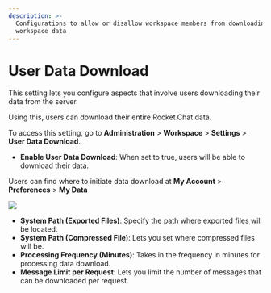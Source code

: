 ```yaml
---
description: >-
  Configurations to allow or disallow workspace members from downloading of
  workspace data
---
```


# User Data Download

This setting lets you configure aspects that involve users downloading their data from the server.

Using this, users can download their entire Rocket.Chat data.

To access this setting, go to **Administration** > **Workspace** > **Settings** > **User Data Download**.

* **Enable User Data Download**: When set to true, users will be able to download their data.

Users can find where to initiate data download at **My Account** > **Preferences** > **My Data**

![](../../../../.gitbook/assets/Selection\_072.png)

* **System Path (Exported Files)**: Specify the path where exported files will be located.
* **System Path (Compressed File)**: Lets you set where compressed files will be.
* **Processing Frequency (Minutes)**: Takes in the frequency in minutes for processing data download.
* **Message Limit per Request**: Lets you limit the number of messages that can be downloaded per request.
